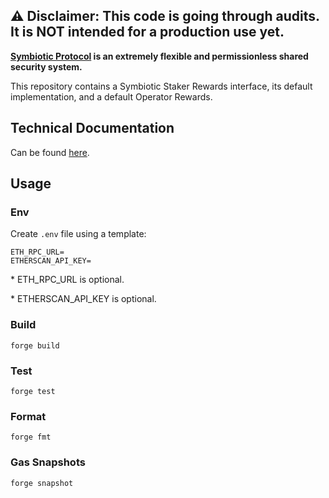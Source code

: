 ## ⚠️ Disclaimer: This code is going through audits. It is NOT intended for a production use yet.

**[Symbiotic Protocol](https://symbiotic.fi) is an extremely flexible and permissionless shared security system.**

This repository contains a Symbiotic Staker Rewards interface, its default implementation, and a default Operator Rewards.

## Technical Documentation

Can be found [here](./specs).

## Usage

### Env

Create `.env` file using a template:

```
ETH_RPC_URL=
ETHERSCAN_API_KEY=
```

\* ETH_RPC_URL is optional.

\* ETHERSCAN_API_KEY is optional.

### Build

```shell
forge build
```

### Test

```shell
forge test
```

### Format

```shell
forge fmt
```

### Gas Snapshots

```shell
forge snapshot
```
